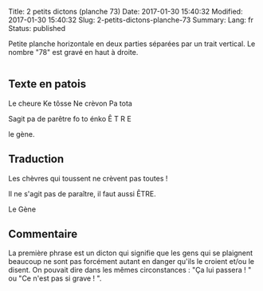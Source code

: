 Title: 2 petits dictons (planche 73)
Date: 2017-01-30 15:40:32
Modified: 2017-01-30 15:40:32
Slug: 2-petits-dictons-planche-73
Summary: 
Lang: fr
Status: published

Petite planche horizontale en deux parties séparées par un trait vertical. Le nombre "78" est gravé en haut à droite.

<figure class="image-block" style="float: center;">
  <img alt="" src="{static}/images/planche_73.png">
  <figcaption style="max-width: 611px"></figcaption>
</figure>

## Texte en patois
Le cheure Ke tôsse Ne crèvon Pa tota

Sagit pa de parêtre fo to énko  Ê T R E

le gène.


## Traduction
Les chèvres qui toussent ne crèvent pas toutes !

Il ne s'agit pas de paraître, il faut aussi ÊTRE.

Le Gène

## Commentaire
La première phrase est un dicton qui signifie que les gens qui se plaignent beaucoup ne sont pas forcément autant en danger qu'ils le croient et/ou le disent. On pouvait dire dans les mêmes circonstances : "Ça lui passera ! " ou "Ce n'est pas si grave ! ".

